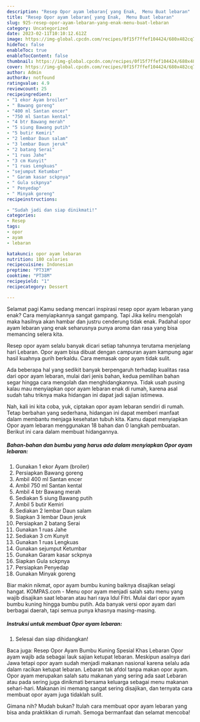 ```yaml
---
description: "Resep Opor ayam lebaran{ yang Enak,  Menu Buat lebaran"
title: "Resep Opor ayam lebaran{ yang Enak,  Menu Buat lebaran"
slug: 925-resep-opor-ayam-lebaran-yang-enak-menu-buat-lebaran
category: Uncategorized
date: 2023-02-11T10:10:12.612Z
image: https://img-global.cpcdn.com/recipes/0f15f7ffef104424/680x482cq70/opor-ayam-lebaran-foto-resep-utama.jpg
hideToc: false
enableToc: true
enableTocContent: false
thumbnail: https://img-global.cpcdn.com/recipes/0f15f7ffef104424/680x482cq70/opor-ayam-lebaran-foto-resep-utama.jpg
cover: https://img-global.cpcdn.com/recipes/0f15f7ffef104424/680x482cq70/opor-ayam-lebaran-foto-resep-utama.jpg
author: Admin
authorAv: notfound
ratingvalue: 4.9
reviewcount: 25
recipeingredient:
- "1 ekor Ayam broiler"
- " Bawang goreng"
- "400 ml Santan encer"
- "750 ml Santan kental"
- "4 btr Bawang merah"
- "5 siung Bawang putih"
- "5 butir Kemiri"
- "2 lembar Daun salam"
- "3 lembar Daun jeruk"
- "2 batang Serai"
- "1 ruas Jahe"
- "3 cm Kunyit"
- "1 ruas Lengkuas"
- "sejumput Ketumbar"
- " Garam kasar sckpnya"
- " Gula sckpnya"
- " Penyedap"
- " Minyak goreng"
recipeinstructions:

- "Sudah jadi dan siap dinikmati!"
categories:
- Resep
tags:
- opor
- ayam
- lebaran

katakunci: opor ayam lebaran 
nutrition: 180 calories
recipecuisine: Indonesian
preptime: "PT31M"
cooktime: "PT38M"
recipeyield: "1"
recipecategory: Dessert

---
```



Selamat pagi Kamu sedang mencari inspirasi resep opor ayam lebaran yang enak? Cara menyiapkannya sangat gampang. Tapi Jika keliru mengolah maka hasilnya akan hambar dan justru cenderung tidak enak. Padahal opor ayam lebaran yang enak seharusnya punya aroma dan rasa yang bisa memancing selera kita.


Resep opor ayam selalu banyak dicari setiap tahunnya terutama menjelang hari Lebaran. Opor ayam bisa dibuat dengan campuran ayam kampung agar hasil kuahnya gurih berkaldu. Cara memasak opor ayam tidak sulit.

Ada beberapa hal yang sedikit banyak berpengaruh terhadap kualitas rasa dari opor ayam lebaran, mulai dari jenis bahan, kedua pemilihan bahan segar hingga cara mengolah dan menghidangkannya. Tidak usah pusing kalau mau menyiapkan opor ayam lebaran enak di rumah, karena asal sudah tahu triknya maka hidangan ini dapat jadi sajian istimewa.


Nah, kali ini kita coba, yuk, ciptakan opor ayam lebaran sendiri di rumah. Tetap berbahan yang sederhana, hidangan ini dapat memberi manfaat dalam membantu menjaga kesehatan tubuh kita. Kamu dapat menyiapkan Opor ayam lebaran menggunakan 18 bahan dan 0 langkah pembuatan. Berikut ini cara dalam membuat hidangannya.

<!--inarticleads1-->

##### Bahan-bahan dan bumbu yang harus ada dalam menyiapkan Opor ayam lebaran:

1. Gunakan 1 ekor Ayam (broiler)
1. Persiapkan  Bawang goreng
1. Ambil 400 ml Santan encer
1. Ambil 750 ml Santan kental
1. Ambil 4 btr Bawang merah
1. Sediakan 5 siung Bawang putih
1. Ambil 5 butir Kemiri
1. Sediakan 2 lembar Daun salam
1. Siapkan 3 lembar Daun jeruk
1. Persiapkan 2 batang Serai
1. Gunakan 1 ruas Jahe
1. Sediakan 3 cm Kunyit
1. Gunakan 1 ruas Lengkuas
1. Gunakan sejumput Ketumbar
1. Gunakan  Garam kasar sckpnya
1. Siapkan  Gula sckpnya
1. Persiapkan  Penyedap
1. Gunakan  Minyak goreng


Biar makin nikmat, opor ayam bumbu kuning baiknya disajikan selagi hangat. KOMPAS.com - Menu opor ayam menjadi salah satu menu yang wajib disajikan saat lebaran atau hari raya Idul Fitri. Mulai dari opor ayam bumbu kuning hingga bumbu putih. Ada banyak versi opor ayam dari berbagai daerah, tapi semua punya khasnya masing-masing. 

<!--inarticleads2-->

##### Instruksi untuk membuat Opor ayam lebaran:


1. Selesai dan siap dihidangkan!

Baca juga: Resep Opor Ayam Bumbu Kuning Spesial Khas Lebaran Opor ayam wajib ada sebagai lauk sajian ketupat lebaran. Meskipun asalnya dari Jawa tetapi opor ayam sudah menjadi makanan nasional karena selalu ada dalam racikan ketupat lebaran. Lebaran tak afdol tanpa makan opor ayam. Opor ayam merupakan salah satu makanan yang sering ada saat Lebaran atau pada sering juga dinikmati bersama keluarga sebagai menu makanan sehari-hari. Makanan ini memang sangat sering disajikan, dan ternyata cara membuat opor ayam juga tidaklah sulit. 

Gimana nih? Mudah bukan? Itulah cara membuat opor ayam lebaran yang bisa anda praktikkan di rumah. Semoga bermanfaat dan selamat mencoba!

